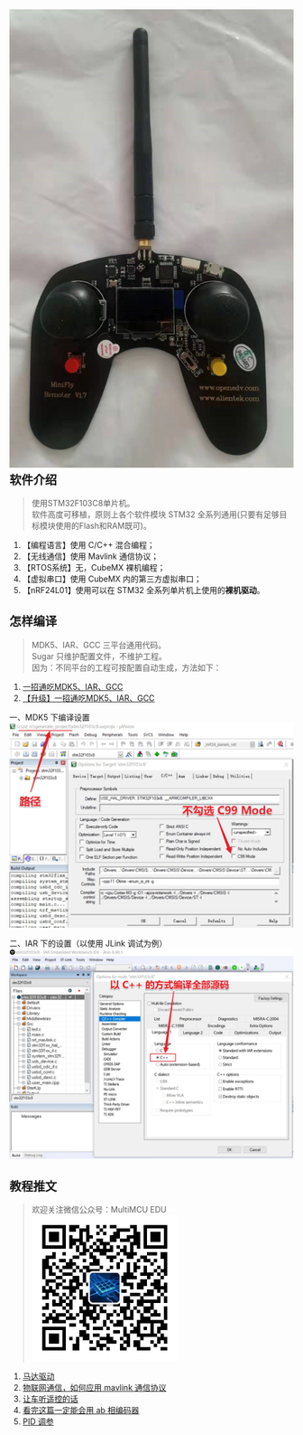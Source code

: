 ![](https://github.com/SuWeipeng/img/raw/master/13_car/zd_rc.jpg)       
软件介绍
---
> 使用STM32F103C8单片机。        
> 软件高度可移植，原则上各个软件模块 STM32 全系列通用(只要有足够目标模块使用的Flash和RAM既可)。

1. 【编程语言】使用 C/C++ 混合编程；
2. 【无线通信】使用 Mavlink 通信协议；
3. 【RTOS系统】无，CubeMX 裸机编程；           
4. 【虚拟串口】使用 CubeMX 内的第三方虚拟串口；
5. 【nRF24L01】使用可以在 STM32 全系列单片机上使用的**裸机驱动**。

怎样编译
---
> MDK5、IAR、GCC 三平台通用代码。<br>
> Sugar 只维护配置文件，不维护工程。<br>
> 因为：不同平台的工程可按配置自动生成，方法如下：

1. [一招通吃MDK5、IAR、GCC](https://mp.weixin.qq.com/s/aPUbSAndjvs4CaPj3CFsJg)
2. [【升级】一招通吃MDK5、IAR、GCC](https://mp.weixin.qq.com/s/iVmaQ3S4vcitbJ8iXZyArw)

一、MDK5 下编译设置       
![](https://github.com/SuWeipeng/img/raw/master/13_car/zd_mdk5_compile.jpg)

二、IAR 下的设置（以使用 JLink 调试为例）
![](https://github.com/SuWeipeng/img/raw/master/13_car/iar_compile.jpg)

教程推文
---
> 欢迎关注微信公众号：MultiMCU EDU<br>
> ![](https://github.com/SuWeipeng/img/raw/master/17_wechat/08cm.jpg)

1. [马达驱动](https://mp.weixin.qq.com/s/7Bk-xQbymZaez4g5sUALxw)
2. [物联网通信，如何应用 mavlink 通信协议](https://mp.weixin.qq.com/s/K92U5lO0KGM4mUzyGSXvcg)
3. [让车听遥控的话](https://mp.weixin.qq.com/s/h7FURP4kGNTJmfsHatk-4A)
4. [看完这篇一定能会用 ab 相编码器](https://mp.weixin.qq.com/s/aUa0sHmGF6CbPej6O9IzKQ)
5. [PID 调参](https://mp.weixin.qq.com/s/TO926HglAhvM9RNe-2kJuQ)

